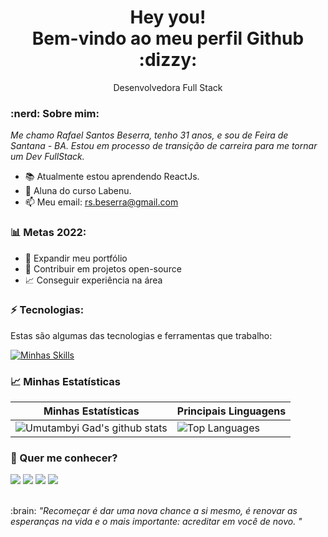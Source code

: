 <h1 align='center'>
  Hey you!
  <br/>
  Bem-vindo ao meu perfil Github :dizzy:
</h1>

<p align='center'>
  Desenvolvedora Full Stack
</p>

### :nerd: Sobre mim:

<p>
  <em>
   Me chamo Rafael Santos Beserra, tenho 31 anos, e sou de Feira de Santana - BA. Estou em processo de transição de carreira para me tornar um Dev FullStack.
  </em>
</p>

- :books: Atualmente estou aprendendo ReactJs.
- :rocket: Aluna do curso Labenu.
- :mailbox: Meu email: rs.beserra@gmail.com


### :bar_chart: Metas 2022:

- :open_file_folder: Expandir meu portfólio
- :handshake: Contribuir em projetos open-source
- :chart_with_upwards_trend: Conseguir experiência na área


### ⚡️ Tecnologias:

Estas são algumas das tecnologias e ferramentas que trabalho:

[![Minhas Skills](https://skillicons.dev/icons?i=git,github,vscode,html,css,javascript,react,styledcomponents)](https://skillicons.dev)

### :chart_with_upwards_trend: Minhas Estatísticas

| Minhas Estatísticas                                                                                                                                                            | Principais Linguagens                                                                                                                                                                     |
| ------------------------------------------------------------------------------------------------------------------------------------------------------------------------ | ---------------------------------------------------------------------------------------------------------------------------------------------------------------------------------- |
| ![Umutambyi Gad's github stats](https://github-readme-stats.vercel.app/api?username=RafaelSantosBeserra&show_icons=true&hide_border=true&count_private=true&theme=jolly) | ![Top Languages](https://github-readme-stats.vercel.app/api/top-langs/?username=Kayke-Fujinaka&langs_count=10&count_private=true&hide_border=true&theme=jolly&layout=compact) |

### :speech_balloon: Quer me conhecer?

<div>
  <a href="https://www.linkedin.com/in/rafael-beserra-423a76b6/" target="_blank"><img src="https://img.shields.io/badge/-LinkedIn-%230077B5?style=for-the-badge&logo=linkedin&logoColor=white" target="_blank"></a>
  <a href="https://wa.me/5575983311873" target="_blank"><img src="https://img.shields.io/badge/WhatsApp-25D366?style=for-the-badge&logo=whatsapp&logoColor=white" target="_blank"></a>
  <a href = "mailto:rs.beserra@gmail.com"><img src="https://img.shields.io/badge/-Gmail-%23333?style=for-the-badge&logo=gmail&logoColor=white" target="_blank"></a>
  <a href="https://www.instagram.com/" target="_blank"><img src="https://img.shields.io/badge/-Instagram-%23E4405F?style=for-the-badge&logo=instagram&logoColor=white" target="_blank"></a>
</div>

<br>


<p>:brain: <spam style="font-style:italic">"Recomeçar é dar uma nova chance a si mesmo, é renovar as esperanças na vida e o mais importante: acreditar em você de novo. "</spam></p>
